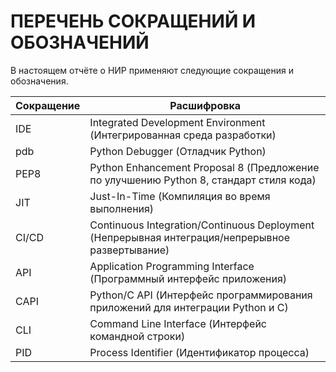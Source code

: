 # ПЕРЕЧЕНЬ СОКРАЩЕНИЙ И ОБОЗНАЧЕНИЙ

В настоящем отчёте о НИР применяют следующие сокращения и обозначения.

| Сокращение | Расшифровка                                                                                     |
|------------|-------------------------------------------------------------------------------------------------|
| IDE        | Integrated Development Environment (Интегрированная среда разработки)                           |
| pdb        | Python Debugger (Отладчик Python)                                                               |
| PEP8       | Python Enhancement Proposal 8 (Предложение по улучшению Python 8, стандарт стиля кода)          |
| JIT        | Just-In-Time (Компиляция во время выполнения)                                                   |
| CI/CD      | Continuous Integration/Continuous Deployment (Непрерывная интеграция/непрерывное развертывание) |
| API        | Application Programming Interface (Программный интерфейс приложения)                            |
| CAPI       | Python/C API (Интерфейс программирования приложений для интеграции Python и C)                  |
| CLI        | Command Line Interface (Интерфейс командной строки)                                             |
| PID        | Process Identifier (Идентификатор процесса)                                                     |
